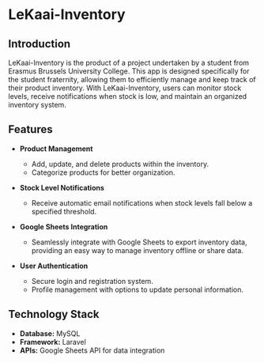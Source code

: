 # LeKaai-Inventory

## Introduction

LeKaai-Inventory is the product of a project undertaken by a student from Erasmus Brussels University College. This app is designed specifically for the student fraternity, allowing them to efficiently manage and keep track of their product inventory. With LeKaai-Inventory, users can monitor stock levels, receive notifications when stock is low, and maintain an organized inventory system.

## Features

- **Product Management**
  - Add, update, and delete products within the inventory.
  - Categorize products for better organization.

- **Stock Level Notifications**
  - Receive automatic email notifications when stock levels fall below a specified threshold.

- **Google Sheets Integration**
  - Seamlessly integrate with Google Sheets to export inventory data, providing an easy way to manage inventory offline or share data.

- **User Authentication**
  - Secure login and registration system.
  - Profile management with options to update personal information.

## Technology Stack

- **Database:** MySQL
- **Framework:** Laravel
- **APIs:** Google Sheets API for data integration
